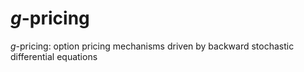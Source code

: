 # $g$-pricing
$g$-pricing: option pricing mechanisms driven by backward stochastic differential equations
